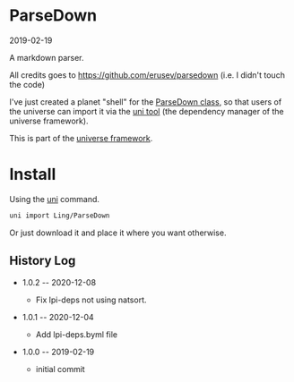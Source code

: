 ParseDown
===========
2019-02-19


A markdown parser.


All credits goes to https://github.com/erusev/parsedown (i.e. I didn't touch the code)


I've just created a planet "shell" for the [ParseDown class](https://github.com/erusev/parsedown/blob/master/Parsedown.php), 
so that users of the universe can import it via the [uni tool](https://github.com/lingtalfi/universe-naive-importer) (the dependency manager of
the universe framework).  

 
 

  

This is part of the [universe framework](https://github.com/karayabin/universe-snapshot).


Install
==========
Using the [uni](https://github.com/lingtalfi/universe-naive-importer) command.
```bash
uni import Ling/ParseDown
```

Or just download it and place it where you want otherwise.




History Log
------------------

- 1.0.2 -- 2020-12-08

    - Fix lpi-deps not using natsort.

- 1.0.1 -- 2020-12-04

    - Add lpi-deps.byml file

- 1.0.0 -- 2019-02-19

    - initial commit